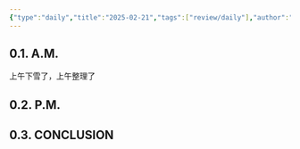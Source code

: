 ```yaml
---
{"type":"daily","title":"2025-02-21","tags":["review/daily"],"author":"codertoro","establish":"2025-02-21T10:43:00","location":"山西偏关","weather":"snowy","dg-publish":true,"permalink":"/Daily/2025/02/2025-02-21/","dgPassFrontmatter":true,"noteIcon":"","created":"2025-02-23T17:22:12.932+08:00","updated":"2025-03-03T22:16:18.723+08:00"}
---
```


## 0.1. A.M.

上午下雪了，上午整理了

## 0.2. P.M.


## 0.3. CONCLUSION


